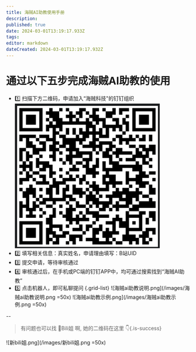 ```yaml
---
title: 海贼AI助教使用手册
description: 
published: true
date: 2024-03-01T13:19:17.933Z
tags: 
editor: markdown
dateCreated: 2024-03-01T13:19:17.932Z
---
```


# 通过以下五步完成海贼AI助教的使用
- 1️⃣ 扫描下方二维码，申请加入“海贼科技"的钉钉组织
![海贼科技钉钉-年度船票3群.png](/images/海贼科技钉钉-年度船票3群.png)
- 2️⃣ 填写相关信息：真实姓名，申请理由填写：B站UID
- 3️⃣ 提交申请，等待审核通过
- 4️⃣ 审核通过后，在手机或PC端的钉钉APP中，均可通过搜索找到“海贼AI助教”
- 5️⃣ 点击机器人，即可私聊提问
{.grid-list}
![海贼ai助教说明.png](/images/海贼ai助教说明.png =50x)
![海贼ai助教示例.png](/images/海贼ai助教示例.png =50x)

--

> 有问题也可以找 👧Bili姐 啊, 她的二维码在这里 👇{.is-success}

![新bili姐.png](/images/新bili姐.png =50x)
